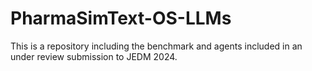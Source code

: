 # PharmaSimText-OS-LLMs
This is a repository including the benchmark and agents included in an under review submission to JEDM 2024.
